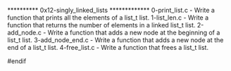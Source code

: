 ********** 0x12-singly_linked_lists *************
0-print_list.c - Write a function that prints all the elements of a list_t list.
1-list_len.c - Write a function that returns the number of elements in a linked list_t list.
2-add_node.c - Write a function that adds a new node at the beginning of a list_t list.
3-add_node_end.c - Write a function that adds a new node at the end of a list_t list.
4-free_list.c - Write a function that frees a list_t list.

#endif
